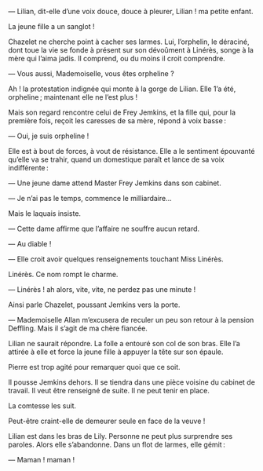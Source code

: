 — Lilian, dit-elle d’une voix douce, douce à pleurer, Lilian ! ma petite enfant.

La jeune fille a un sanglot !

Chazelet ne cherche point à cacher ses larmes. Lui, l’orphelin, le déraciné, dont toue la vie se fonde à présent sur son dévoûment à Linérès, songe à la
mère qui l’aima jadis. Il comprend, ou du moins il croit comprendre.

— Vous aussi, Mademoiselle, vous êtes orpheline ?

Ah ! la protestation indignée qui monte à la gorge de Lilian. Elle 1’a été,
orpheline ; maintenant elle ne l’est plus !

Mais son regard rencontre celui de Frey Jemkins, et la fille qui, pour la
première fois, reçoit les caresses de sa mère, répond à voix basse :

— Oui, je suis orpheline !

Elle est à bout de forces, à vout de résistance. Elle a le sentiment épouvanté qu’elle va se trahir, quand un domestique paraît et lance de sa voix indifférente : 

— Une jeune dame attend Master Frey Jemkins dans son cabinet.

— Je n’ai pas le temps, commence le milliardaire...

Mais le laquais insiste.

— Cette dame affirme que l’affaire ne souffre aucun retard.

— Au diable !

— Elle croit avoir quelques renseignements touchant Miss Linérès.

Linérès. Ce nom rompt le charme.

— Linérès ! ah alors, vite, vite, ne perdez pas une minute !

Ainsi parle Chazelet, poussant Jemkins vers la porte.

— Mademoiselle Allan m’excusera de reculer un peu son retour à la pension Deffling. Mais il s’agit de ma chère fiancée.

Lilian ne saurait répondre. La folle a entouré son col de son bras. Elle l’a attirée à elle et force la jeune fille à appuyer la tête sur son épaule.

Pierre est trop agité pour remarquer quoi que ce soit.

Il pousse Jemkins dehors. Il se tiendra dans une pièce voisine du cabinet de travail. Il veut être renseigné de suite. Il ne peut tenir en place.

La comtesse les suit.

Peut-être craint-elle de demeurer seule en face de la veuve !

Lilian est dans les bras de Lily. Personne ne peut plus surprendre ses paroles. Alors elle s’abandonne. Dans un flot de larmes, elle gémit :

— Maman ! maman !
